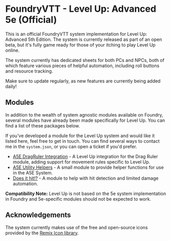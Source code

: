 # FoundryVTT - Level Up: Advanced 5e (Official)

This is an official FoundryVTT system implementation for Level Up: Advanced 5th Edition. The system is currently released as part of an open beta, but it's fully game ready for those of your itching to play Level Up online.

The system currently has dedicated sheets for both PCs and NPCs, both of which feature various pieces of helpful automation, including roll buttons and resource tracking.

Make sure to update regularly, as new features are currently being added daily!

## Modules

In addition to the wealth of system agnostic modules available on Foundry, several modules have already been made specifically for Level Up. You can find a list of these packages below.

If you've developed a module for the Level Up system and would like it listed here, feel free to get in touch. You can find several ways to contact me in the `system.json`, or you can open a ticket if you'd prefer.

- [A5E DragRuler Integration](https://github.com/NekroDarkmoon/a5edragruler) - A Level Up integration for the Drag Ruler module, adding support for movement rules specific to Level Up.
- [A5E Utility Helpers](https://github.com/NekroDarkmoon/a5e-utility-helpers) - A small module to provide helper functions for use in the A5E System.
- [Does it hit!?](https://github.com/NekroDarkmoon/does-it-hit-a5e) - A module to help with hit detection and limited damage automation.

**Compatibility Note:** Level Up is not based on the 5e system implementation in Foundry and 5e-specific modules should not be expected to work.


## Acknowledgements

The system currently makes use of the free and open-source icons provided by the [Remix Icon library](https://remixicon.com/#editor).
